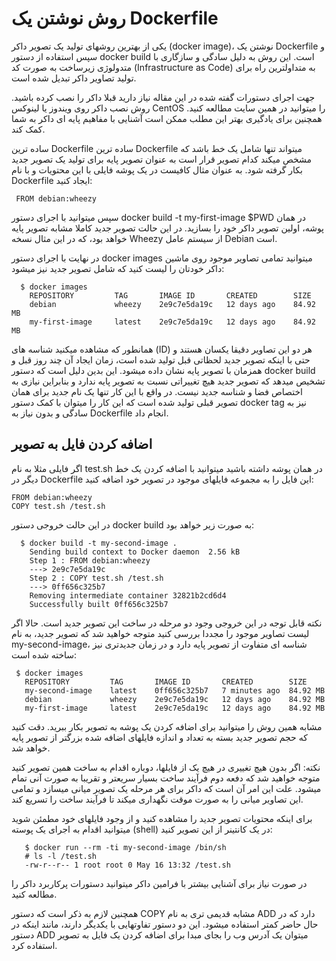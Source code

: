 # روش نوشتن یک Dockerfile
یکی از بهترین روشهای تولید یک تصویر داکر (docker image)، نوشتن یک Dockerfile و سپس استفاده از دستور docker build است. این روش به دلیل سادگی و سازگاری با متدولوژی زیرساخت به صورت کد (Infrastructure as Code) به متداولترین راه برای تولید تصاویر داکر تبدیل شده است.

جهت اجرای دستورات گفته شده در این مقاله نیاز دارید قبلا داکر را نصب کرده باشید. روش نصب داکر روی ویندوز یا لینوکس CentOS را میتوانید در همین سایت مطالعه کنید. همچنین برای یادگیری بهتر این مطلب ممکن است آشنایی با مفاهیم پایه ای داکر به شما کمک کند.

ساده ترین Dockerfile
ساده ترین Dockerfile میتواند تنها شامل یک خط باشد که مشخص میکند کدام تصویر قرار است به عنوان تصویر پایه برای تولید یک تصویر جدید بکار گرفته شود. به عنوان مثال کافیست در یک پوشه فایلی با این محتویات و با نام Dockerfile ایجاد کنید:

```
 FROM debian:wheezy
```

سپس میتوانید با اجرای دستور docker build -t my-first-image $PWD در همان پوشه، اولین تصویر داکر خود را بسازید. در این حالت تصویر جدید کاملا مشابه تصویر پایه خواهد بود، که در این مثال نسخه Wheezy از سیستم عامل Debian است.

در نهایت با اجرای دستور docker images میتوانید تمامی تصاویر موجود روی ماشین داکر خودتان را لیست کنید که شامل تصویر جدید نیز میشود:

```
  $ docker images
    REPOSITORY         TAG       IMAGE ID       CREATED        SIZE
    debian             wheezy    2e9c7e5da19c   12 days ago    84.92 MB
    my-first-image     latest    2e9c7e5da19c   12 days ago    84.92 MB

```

همانطور که مشاهده میکنید شناسه های (ID) هر دو این تصاویر دقیقا یکسان هستند و حتی با اینکه تصویر جدید لحظاتی قبل تولید شده است، زمان ایجاد آن چند روز قبل و همزمان با تصویر پایه نشان داده میشود. این بدین دلیل است که دستور docker build‍ تشخیص میدهد که تصویر جدید هیچ تغییراتی نسبت به تصویر پایه ندارد و بنابراین نیازی به اختصاص فضا و شناسه جدید نیست. در واقع با این کار تنها یک نام جدید برای همان تصویر قبلی تولید شده است که این کار را میتوان با کمک دستور docker tag نیز به سادگی و بدون نیاز به Dockerfile انجام داد.

## اضافه کردن فایل به تصویر
اگر فایلی مثلا به نام test.sh در همان پوشه داشته باشید میتوانید با اضافه کردن یک خط دیگر در Dockerfile این فایل را به مجموعه فایلهای موجود در تصویر خود اضافه کنید:

```
FROM debian:wheezy
COPY test.sh /test.sh
```

در این حالت خروجی دستور docker build به صورت زیر خواهد بود:

```
  $ docker build -t my-second-image .
    Sending build context to Docker daemon  2.56 kB
    Step 1 : FROM debian:wheezy
    ---> 2e9c7e5da19c
    Step 2 : COPY test.sh /test.sh
    ---> 0ff656c325b7
    Removing intermediate container 32821b2cd6d4
    Successfully built 0ff656c325b7
```

نکته قابل توجه در این خروجی وجود دو مرحله در ساخت این تصویر جدید است. حالا اگر لیست تصاویر موجود را مجددا بررسی کنید متوجه خواهید شد که تصویر جدید، به نام my-second-image، شناسه ای متفاوت از تصویر پایه دارد و در زمان جدیدتری نیز ساخته شده است:

```
 $ docker images
   REPOSITORY         TAG       IMAGE ID       CREATED        SIZE
   my-second-image    latest    0ff656c325b7   7 minutes ago  84.92 MB
   debian             wheezy    2e9c7e5da19c   12 days ago    84.92 MB
   my-first-image     latest    2e9c7e5da19c   12 days ago    84.92 MB
```

مشابه همین روش را میتوانید برای اضافه کردن یک پوشه به تصویر بکار ببرید. دقت کنید که حجم تصویر جدید بسته به تعداد و اندازه فایلهای اضافه شده بزرگتر از تصویر پایه خواهد شد.

نکته: اگر بدون هیچ تغییری در هیچ یک از فایلها، دوباره اقدام به ساخت همین تصویر کنید متوجه خواهید شد که دفعه دوم فرآیند ساخت بسیار سریعتر و تقریبا به صورت آنی تمام میشود. علت این امر آن است که داکر برای هر مرحله یک تصویر میانی میسازد و تمامی این تصاویر میانی را به صورت موقت نگهداری میکند تا فرآیند ساخت را تسریع کند.

برای اینکه محتویات تصویر جدید را مشاهده کنید و از وجود فایلهای خود مطمئن شوید میتوانید اقدام به اجرای یک پوسته (shell) در یک کانتینر از این تصویر کنید:

```
   $ docker run --rm -ti my-second-image /bin/sh
   # ls -l /test.sh
   -rw-r--r-- 1 root root 0 May 16 13:32 /test.sh
```

در صورت نیاز برای آشنایی بیشتر با فرامین داکر میتوانید دستورات پرکاربرد داکر را مطالعه کنید.

همچنین لازم به ذکر است که دستور COPY مشابه قدیمی تری به نام ADD دارد که در حال حاضر کمتر استفاده میشود. این دو دستور تفاوتهایی با یکدیگر دارند، مانند اینکه در دستور ADD میتوان یک آدرس وب را بجای مبدا برای اضافه کردن یک فایل به تصویر استفاده کرد.

